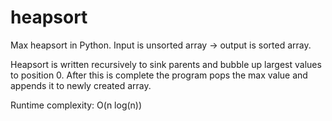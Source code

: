 # heapsort
Max heapsort in Python. Input is unsorted array -> output is sorted array.

Heapsort is written recursively to sink parents and bubble up largest values to position 0. 
After this is complete the program pops the max value and appends it to newly created array.

Runtime complexity:
  O(n log(n))
